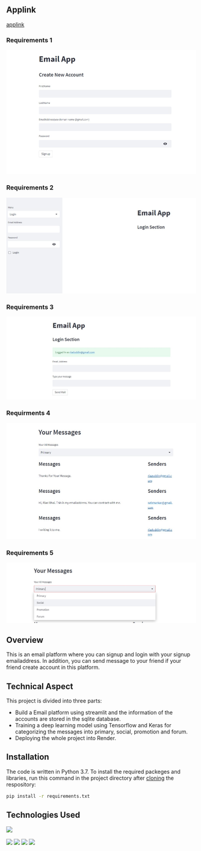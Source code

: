 ## Applink
[applink](https://email-platform.onrender.com/)
### Requirements 1
![](Signup.jpg)
### Requirements 2
![](login.jpg)
### Requirements 3
![](send_emails.jpg)
### Requirments 4
![](Receive.jpg)
### Requirements 5
![](Categorize.jpg)

## Overview
This is an email platform where you can signup and login with your signup emailaddress. In addition, you can send message to your friend if your friend create account in this platform.

## Technical Aspect
This project is divided into three parts:

  - Build a Email platform using streamlit and the information of the accounts are stored in the sqlite database.
  - Training a deep learning model using Tensorflow and Keras for categorizing the messages into primary, social, promotion and forum.
  - Deploying the whole project into Render.

## Installation
The code is written in Python 3.7. To install the required packeges and libraries, run this command in the project directory after [cloning]() the respository:
```bash
pip install -r requirements.txt
```
## Technologies Used
![](https://forthebadge.com/images/badges/made-with-python.svg)

[<img target="_blank" src='https://avatars0.githubusercontent.com/u/15658638?v=3&s=100' width=150>](https://www.tensorflow.org/)
[<img target="_blank" src="https://keras.io/img/logo.png" width=200>](https://keras.io/)
![](https://upload.wikimedia.org/wikipedia/commons/3/38/SQLite370.svg)
[<img target="_blank" src="https://streamlit.io/images/brand/streamlit-logo-primary-colormark-darktext.png" width=170>](https://streamlit.io/brand)
